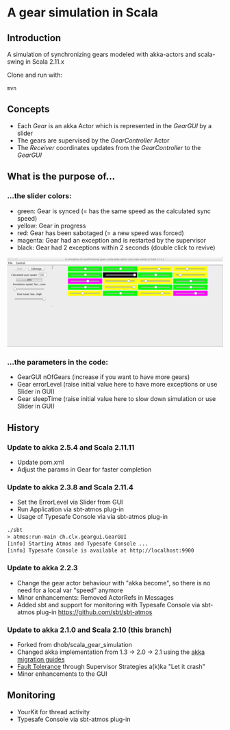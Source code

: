 A gear simulation in Scala
========

## Introduction
A simulation of synchronizing gears modeled with akka-actors and scala-swing in Scala 2.11.x

Clone and run with:
```
mvn
```

## Concepts
- Each _Gear_ is an akka Actor which is represented in the _GearGUI_ by a slider
- The gears are supervised by the _GearController_ Actor
- The _Receiver_ coordinates updates from the _GearController_ to the _GearGUI_


## What is the purpose of...
### ...the slider colors:
- green: Gear is synced (= has the same speed as the calculated sync speed)
- yellow: Gear in progress
- red: Gear has been sabotaged (= a new speed was forced)
- magenta: Gear had an exception and is restarted by the supervisor
- black: Gear had 2 exceptions within 2 seconds (double click to revive)

![Gear GUI](./GearGUI.png?raw=true)

### ...the parameters in the code:
- GearGUI nOfGears (increase if you want to have more gears)
- Gear errorLevel (raise initial value here to have more exceptions or use Slider in GUI)
- Gear sleepTime (raise initial value here to slow down simulation or use Slider in GUI)

## History

### Update to akka 2.5.4 and Scala 2.11.11
- Update pom.xml
- Adjust the params in Gear for faster completion

### Update to akka 2.3.8 and Scala 2.11.4
-  Set the ErrorLevel via Slider from GUI
-  Run Application via sbt-atmos plug-in
-  Usage of Typesafe Console via via sbt-atmos plug-in
```
./sbt
> atmos:run-main ch.clx.geargui.GearGUI
[info] Starting Atmos and Typesafe Console ...
[info] Typesafe Console is available at http://localhost:9900
```

### Update to akka 2.2.3
- Change the gear actor behaviour with "akka become", so there is no need for a local var "speed" anymore
- Minor enhancements: Removed ActorRefs in Messages
- Added sbt and support for monitoring with Typesafe Console via sbt-atmos plug-in https://github.com/sbt/sbt-atmos

### Update to akka 2.1.0 and Scala 2.10 (this branch)
- Forked from dhob/scala_gear_simulation
- Changed akka implementation from 1.3 -> 2.0 -> 2.1 using the [akka migration guides](http://doc.akka.io/docs/akka/2.0.3/project/migration-guide-1.3.x-2.0.x.html)
- [Fault Tolerance](http://doc.akka.io/docs/akka/snapshot/java/fault-tolerance.html) through Supervisor Strategies a(k)ka "Let it crash"
- Minor enhancements to the GUI

## Monitoring
- YourKit for thread activity
- Typesafe Console via sbt-atmos plug-in
